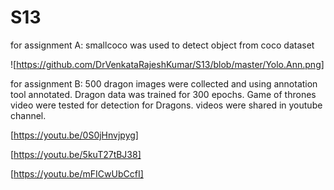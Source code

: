 # S13

for assignment A:   smallcoco was used to detect object from coco dataset

![https://github.com/DrVenkataRajeshKumar/S13/blob/master/Yolo.Ann.png]


for assignment B:   500 dragon images were collected and using annotation tool annotated.  Dragon data was trained for 300 epochs.  Game of thrones video were tested for detection for Dragons. videos were shared in youtube channel. 

[https://youtu.be/0S0jHnvjpyg]

[https://youtu.be/5kuT27tBJ38]

[https://youtu.be/mFICwUbCcfI]

